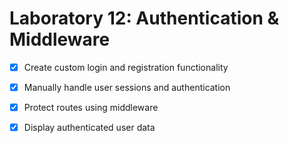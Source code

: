 # Laboratory 12: Authentication & Middleware
- [x] Create custom login and registration functionality
- [x] Manually handle user sessions and authentication
- [x] Protect routes using middleware
- [x] Display authenticated user data

